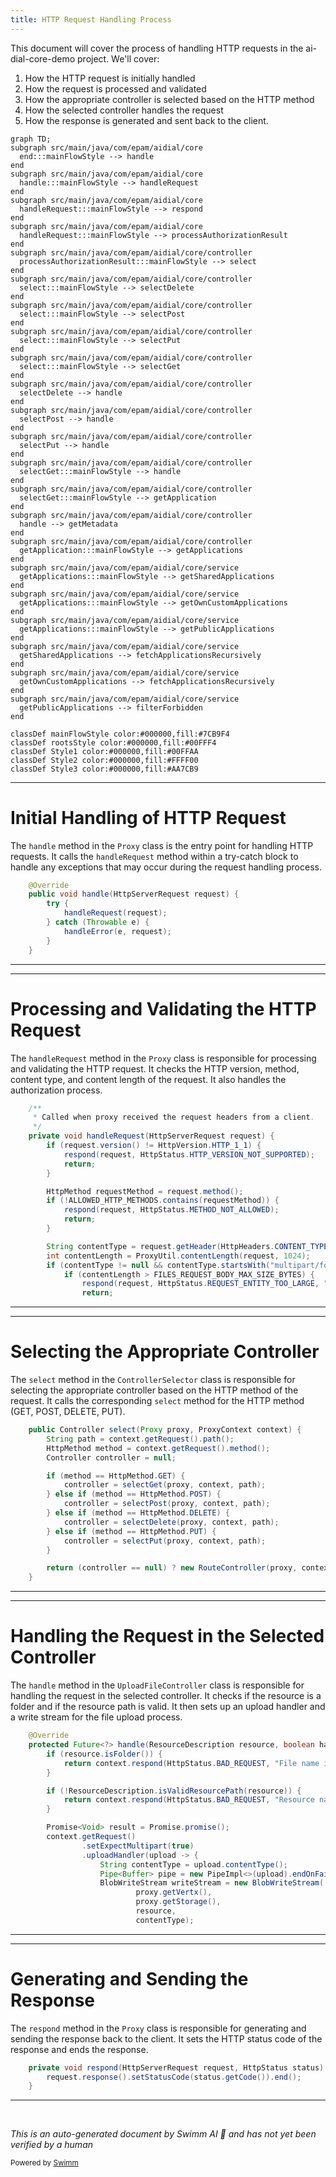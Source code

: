 ```yaml
---
title: HTTP Request Handling Process
---
```

This document will cover the process of handling HTTP requests in the ai-dial-core-demo project. We'll cover:

1. How the HTTP request is initially handled
2. How the request is processed and validated
3. How the appropriate controller is selected based on the HTTP method
4. How the selected controller handles the request
5. How the response is generated and sent back to the client.

```mermaid
graph TD;
subgraph src/main/java/com/epam/aidial/core
  end:::mainFlowStyle --> handle
end
subgraph src/main/java/com/epam/aidial/core
  handle:::mainFlowStyle --> handleRequest
end
subgraph src/main/java/com/epam/aidial/core
  handleRequest:::mainFlowStyle --> respond
end
subgraph src/main/java/com/epam/aidial/core
  handleRequest:::mainFlowStyle --> processAuthorizationResult
end
subgraph src/main/java/com/epam/aidial/core/controller
  processAuthorizationResult:::mainFlowStyle --> select
end
subgraph src/main/java/com/epam/aidial/core/controller
  select:::mainFlowStyle --> selectDelete
end
subgraph src/main/java/com/epam/aidial/core/controller
  select:::mainFlowStyle --> selectPost
end
subgraph src/main/java/com/epam/aidial/core/controller
  select:::mainFlowStyle --> selectPut
end
subgraph src/main/java/com/epam/aidial/core/controller
  select:::mainFlowStyle --> selectGet
end
subgraph src/main/java/com/epam/aidial/core/controller
  selectDelete --> handle
end
subgraph src/main/java/com/epam/aidial/core/controller
  selectPost --> handle
end
subgraph src/main/java/com/epam/aidial/core/controller
  selectPut --> handle
end
subgraph src/main/java/com/epam/aidial/core/controller
  selectGet:::mainFlowStyle --> handle
end
subgraph src/main/java/com/epam/aidial/core/controller
  selectGet:::mainFlowStyle --> getApplication
end
subgraph src/main/java/com/epam/aidial/core/controller
  handle --> getMetadata
end
subgraph src/main/java/com/epam/aidial/core/controller
  getApplication:::mainFlowStyle --> getApplications
end
subgraph src/main/java/com/epam/aidial/core/service
  getApplications:::mainFlowStyle --> getSharedApplications
end
subgraph src/main/java/com/epam/aidial/core/service
  getApplications:::mainFlowStyle --> getOwnCustomApplications
end
subgraph src/main/java/com/epam/aidial/core/service
  getApplications:::mainFlowStyle --> getPublicApplications
end
subgraph src/main/java/com/epam/aidial/core/service
  getSharedApplications --> fetchApplicationsRecursively
end
subgraph src/main/java/com/epam/aidial/core/service
  getOwnCustomApplications --> fetchApplicationsRecursively
end
subgraph src/main/java/com/epam/aidial/core/service
  getPublicApplications --> filterForbidden
end

classDef mainFlowStyle color:#000000,fill:#7CB9F4
classDef rootsStyle color:#000000,fill:#00FFF4
classDef Style1 color:#000000,fill:#00FFAA
classDef Style2 color:#000000,fill:#FFFF00
classDef Style3 color:#000000,fill:#AA7CB9
```

<SwmSnippet path="/src/main/java/com/epam/aidial/core/Proxy.java" line="94">

---

# Initial Handling of HTTP Request

The `handle` method in the `Proxy` class is the entry point for handling HTTP requests. It calls the `handleRequest` method within a try-catch block to handle any exceptions that may occur during the request handling process.

```java
    @Override
    public void handle(HttpServerRequest request) {
        try {
            handleRequest(request);
        } catch (Throwable e) {
            handleError(e, request);
        }
    }
```

---

</SwmSnippet>

<SwmSnippet path="/src/main/java/com/epam/aidial/core/Proxy.java" line="108">

---

# Processing and Validating the HTTP Request

The `handleRequest` method in the `Proxy` class is responsible for processing and validating the HTTP request. It checks the HTTP version, method, content type, and content length of the request. It also handles the authorization process.

```java
    /**
     * Called when proxy received the request headers from a client.
     */
    private void handleRequest(HttpServerRequest request) {
        if (request.version() != HttpVersion.HTTP_1_1) {
            respond(request, HttpStatus.HTTP_VERSION_NOT_SUPPORTED);
            return;
        }

        HttpMethod requestMethod = request.method();
        if (!ALLOWED_HTTP_METHODS.contains(requestMethod)) {
            respond(request, HttpStatus.METHOD_NOT_ALLOWED);
            return;
        }

        String contentType = request.getHeader(HttpHeaders.CONTENT_TYPE);
        int contentLength = ProxyUtil.contentLength(request, 1024);
        if (contentType != null && contentType.startsWith("multipart/form-data")) {
            if (contentLength > FILES_REQUEST_BODY_MAX_SIZE_BYTES) {
                respond(request, HttpStatus.REQUEST_ENTITY_TOO_LARGE, "Request body is too large");
                return;
```

---

</SwmSnippet>

<SwmSnippet path="/src/main/java/com/epam/aidial/core/controller/ControllerSelector.java" line="63">

---

# Selecting the Appropriate Controller

The `select` method in the `ControllerSelector` class is responsible for selecting the appropriate controller based on the HTTP method of the request. It calls the corresponding `select` method for the HTTP method (GET, POST, DELETE, PUT).

```java
    public Controller select(Proxy proxy, ProxyContext context) {
        String path = context.getRequest().path();
        HttpMethod method = context.getRequest().method();
        Controller controller = null;

        if (method == HttpMethod.GET) {
            controller = selectGet(proxy, context, path);
        } else if (method == HttpMethod.POST) {
            controller = selectPost(proxy, context, path);
        } else if (method == HttpMethod.DELETE) {
            controller = selectDelete(proxy, context, path);
        } else if (method == HttpMethod.PUT) {
            controller = selectPut(proxy, context, path);
        }

        return (controller == null) ? new RouteController(proxy, context) : controller;
    }
```

---

</SwmSnippet>

<SwmSnippet path="/src/main/java/com/epam/aidial/core/controller/UploadFileController.java" line="22">

---

# Handling the Request in the Selected Controller

The `handle` method in the `UploadFileController` class is responsible for handling the request in the selected controller. It checks if the resource is a folder and if the resource path is valid. It then sets up an upload handler and a write stream for the file upload process.

```java
    @Override
    protected Future<?> handle(ResourceDescription resource, boolean hasWriteAccess) {
        if (resource.isFolder()) {
            return context.respond(HttpStatus.BAD_REQUEST, "File name is missing");
        }

        if (!ResourceDescription.isValidResourcePath(resource)) {
            return context.respond(HttpStatus.BAD_REQUEST, "Resource name and/or parent folders must not end with .(dot)");
        }

        Promise<Void> result = Promise.promise();
        context.getRequest()
                .setExpectMultipart(true)
                .uploadHandler(upload -> {
                    String contentType = upload.contentType();
                    Pipe<Buffer> pipe = new PipeImpl<>(upload).endOnFailure(false);
                    BlobWriteStream writeStream = new BlobWriteStream(
                            proxy.getVertx(),
                            proxy.getStorage(),
                            resource,
                            contentType);
```

---

</SwmSnippet>

<SwmSnippet path="/src/main/java/com/epam/aidial/core/Proxy.java" line="214">

---

# Generating and Sending the Response

The `respond` method in the `Proxy` class is responsible for generating and sending the response back to the client. It sets the HTTP status code of the response and ends the response.

```java
    private void respond(HttpServerRequest request, HttpStatus status) {
        request.response().setStatusCode(status.getCode()).end();
    }
```

---

</SwmSnippet>

&nbsp;

*This is an auto-generated document by Swimm AI 🌊 and has not yet been verified by a human*

<SwmMeta version="3.0.0" repo-id="Z2l0aHViJTNBJTNBYWktZGlhbC1jb3JlLWRlbW8lM0ElM0FTd2ltbS1EZW1v" repo-name="ai-dial-core-demo" doc-type="flows"><sup>Powered by [Swimm](/)</sup></SwmMeta>

